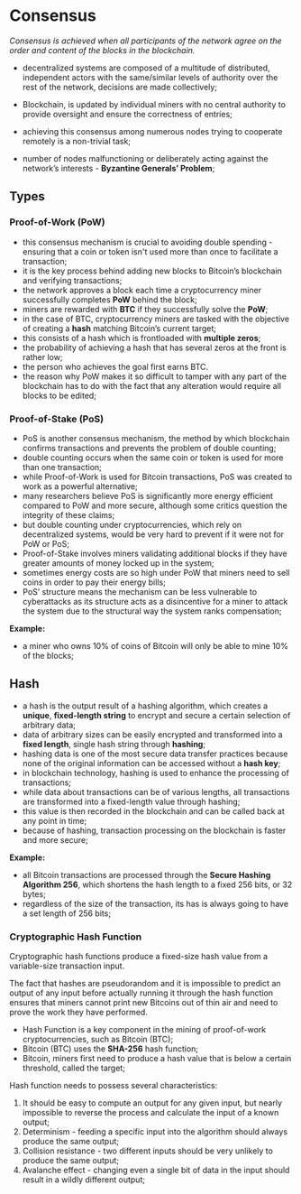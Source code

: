# Consensus

_Consensus is achieved when all participants of the network agree on the order and content of the blocks in the blockchain._

- decentralized systems are composed of a multitude of distributed, independent actors with the same/similar levels of authority over the rest of the network, 
decisions are made collectively;

- Blockchain, is updated by individual miners with no central authority to provide oversight and ensure the correctness of entries;

- achieving this consensus among numerous nodes trying to cooperate remotely is a non-trivial task;

- number of nodes malfunctioning or deliberately acting against the network’s interests - **Byzantine Generals’ Problem**;

## Types

### Proof-of-Work (PoW)

- this consensus mechanism is crucial to avoiding double spending - ensuring that a coin or token isn't used more than once to facilitate a transaction;
- it is the key process behind adding new blocks to Bitcoin’s blockchain and verifying transactions;
- the network approves a block each time a cryptocurrency miner successfully completes **PoW** behind the block;
- miners are rewarded with **BTC** if they successfully solve the **PoW**;
- in the case of BTC, cryptocurrency miners are tasked with the objective of creating a **hash** matching Bitcoin’s current target;
- this consists of a hash which is frontloaded with **multiple zeros**; 
- the probability of achieving a hash that has several zeros at the front is rather low;
- the person who achieves the goal first earns BTC.
- the reason why PoW makes it so difficult to tamper with any part of the blockchain has to do with the fact that any alteration would require all blocks to be edited;

### Proof-of-Stake (PoS)

- PoS is another consensus mechanism, the method by which blockchain confirms transactions and prevents the problem of double counting;
- double counting occurs when the same coin or token is used for more than one transaction;
- while Proof-of-Work is used for Bitcoin transactions, PoS was created to work as a powerful alternative;
- many researchers believe PoS is significantly more energy efficient compared to PoW and more secure, although some critics question the integrity of these claims;
- but double counting under cryptocurrencies, which rely on decentralized systems, would be very hard to prevent if it were not for PoW or PoS;
- Proof-of-Stake involves miners validating additional blocks if they have greater amounts of money locked up in the system;
- sometimes energy costs are so high under PoW that miners need to sell coins in order to pay their energy bills;
- PoS’ structure means the mechanism can be less vulnerable to cyberattacks as its structure acts as a disincentive for a miner to attack the system due to the structural way the system
  ranks compensation;

**Example:**

- a miner who owns 10% of coins of Bitcoin will only be able to mine 10% of the blocks;

## Hash

- a hash is the output result of a hashing algorithm, which creates a **unique**, **fixed-length string** to encrypt and secure a certain selection of arbitrary data;
- data of arbitrary sizes can be easily encrypted and transformed into a **fixed length**, single hash string through **hashing**;
- hashing data is one of the most secure data transfer practices because none of the original information can be accessed without a **hash key**;
- in blockchain technology, hashing is used to enhance the processing of transactions;
- while data about transactions can be of various lengths, all transactions are transformed into a fixed-length value through hashing;
- this value is then recorded in the blockchain and can be called back at any point in time;
- because of hashing, transaction processing on the blockchain is faster and more secure;

**Example:**

- all Bitcoin transactions are processed through the **Secure Hashing Algorithm 256**, which shortens the hash length to a fixed 256 bits, or 32 bytes;
- regardless of the size of the transaction, its has is always going to have a set length of 256 bits;

### Cryptographic Hash Function

Cryptographic hash functions produce a fixed-size hash value from a variable-size transaction input.

The fact that hashes are pseudorandom and it is impossible to predict an output of any input before actually running it through the hash function ensures that miners cannot print 
new Bitcoins out of thin air and need to prove the work they have performed.

- Hash Function is a key component in the mining of proof-of-work cryptocurrencies, such as Bitcoin (BTC);
- Bitcoin (BTC) uses the **SHA-256** hash function;
- Bitcoin, miners first need to produce a hash value that is below a certain threshold, called the target;

Hash function needs to possess several characteristics:

1. It should be easy to compute an output for any given input, but nearly impossible to reverse the process and calculate the input of a known output;
2. Determinism - feeding a specific input into the algorithm should always produce the same output;
3. Collision resistance - two different inputs should be very unlikely to produce the same output;
4. Avalanche effect - changing even a single bit of data in the input should result in a wildly different output;
